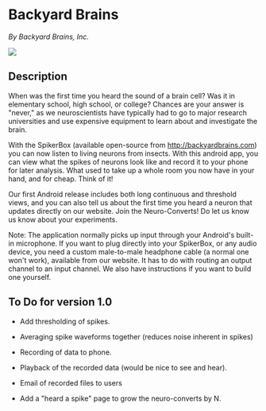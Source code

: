 Backyard Brains
===============
_By Backyard Brains, Inc._

![](https://raw.github.com/BackyardBrains/Backyard-Brains-Android-App/master/screenie.png)

Description
-----------
When was the first time you heard the sound of a brain cell? Was it in elementary school, high school, or college? Chances are your answer is "never," as we neuroscientists have typically had to go to major research universities and use expensive equipment to learn about and investigate the brain.

With the SpikerBox (available open-source from http://backyardbrains.com) you can now listen to living neurons from insects.  With this android app, you can view what the spikes of neurons look like and record it to your phone for later analysis. What used to take up a whole room you now have in your hand, and for cheap. Think of it!

Our first Android release includes both long continuous and threshold views, and you can also tell us about the first time you heard a neuron that updates directly on our website. Join the Neuro-Converts! Do let us know us know about your experiments. 

Note: The application normally picks up input through your Android's built-in microphone. If you want to plug directly into your SpikerBox, or any audio device, you need a custom male-to-male headphone cable (a normal one won't work), available from our website. It has to do with routing an output channel to an input channel.  We also have instructions if you want to build one yourself.

To Do for version 1.0
---------------------

* Add thresholding of spikes.

* Averaging spike waveforms together (reduces noise inherent in spikes)

* Recording of data to phone.

* Playback of the recorded data (would be nice to see and hear).

* Email of recorded files to users

* Add a "heard a spike" page to grow the neuro-converts by N.
